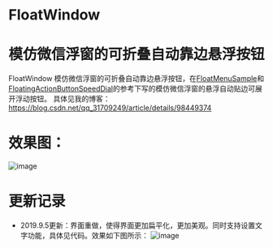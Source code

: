 # FloatWindow
# 模仿微信浮窗的可折叠自动靠边悬浮按钮  
FloatWindow 模仿微信浮窗的可折叠自动靠边悬浮按钮，在[FloatMenuSample](https://github.com/crosg/FloatMenuSample)和[FloatingActionButtonSpeedDial](https://github.com/leinardi/FloatingActionButtonSpeedDial)的参考下写的模仿微信浮窗的悬浮自动贴边可展开浮动按钮。
具体见我的博客：https://blog.csdn.net/qq_31709249/article/details/98449374
# 效果图：
![image](https://github.com/MeteorCh/FloatWindow/blob/master/SceenShoot/ScreenreShoot.gif)
# 更新记录
* 2019.9.5更新：界面重做，使得界面更加扁平化，更加美观。同时支持设置文字功能，具体见代码。效果如下图所示：
![image](https://github.com/MeteorCh/FloatWindow/blob/master/SceenShoot/Screenrecorder-2019-09-05-20-53-54-314.gif)
